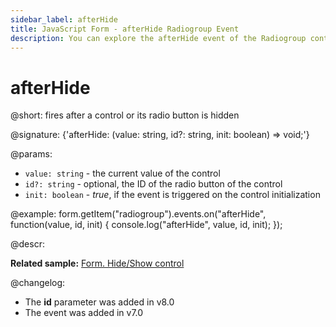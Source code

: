 ```yaml
---
sidebar_label: afterHide
title: JavaScript Form - afterHide Radiogroup Event 
description: You can explore the afterHide event of the Radiogroup control of Form in the documentation of the DHTMLX JavaScript UI library. Browse developer guides and API reference, try out code examples and live demos, and download a free 30-day evaluation version of DHTMLX Suite 7.
---
```


# afterHide

@short: fires after a control or its radio button is hidden

@signature: {'afterHide: (value: string, id?: string, init: boolean) => void;'}

@params:
- `value: string` - the current value of the control
- `id?: string` - optional, the ID of the radio button of the control
- `init: boolean` - *true*, if the event is triggered on the control initialization

@example:
form.getItem("radiogroup").events.on("afterHide", function(value, id, init) {
    console.log("afterHide", value, id, init);
});

@descr:

**Related sample:** [Form. Hide/Show control](https://snippet.dhtmlx.com/w6rr8chf)

@changelog:

- The **id** parameter was added in v8.0
- The event was added in v7.0
